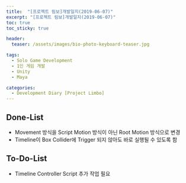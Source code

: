 ```yaml
---
title:  "[프로젝트 림보]개발일지(2019-06-07)"
excerpt: "[프로젝트 림보]개발일지(2019-06-07)"
toc: true
toc_sticky: true

header:
  teaser: /assets/images/bio-photo-keyboard-teaser.jpg

tags:
  - Solo Game Development
  - 1인 게임 개발
  - Unity
  - Maya

categories:
  - Development Diary [Project Limbo]
---
```


## Done-List
- Movement 방식을 Script Motion 방식이 아닌 Root Motion 방식으로 변경
- Timeline이 Box Collider에 Trigger 되지 않아도 바로 실행될 수 있도록 함

## To-Do-List
- Timeline Controller Script 추가 작업 필요



